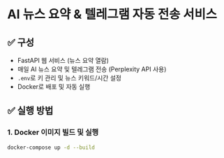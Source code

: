 # AI 뉴스 요약 & 텔레그램 자동 전송 서비스

## ✅ 구성
- FastAPI 웹 서비스 (뉴스 요약 열람)
- 매일 AI 뉴스 요약 및 텔레그램 전송 (Perplexity API 사용)
- `.env`로 키 관리 및 뉴스 키워드/시간 설정
- Docker로 배포 및 자동 실행

## ✅ 실행 방법
### 1. Docker 이미지 빌드 및 실행
```bash
docker-compose up -d --build
